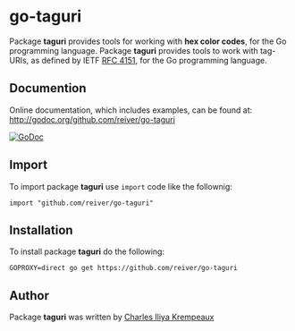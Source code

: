 # go-taguri

Package **taguri** provides tools for working with **hex color codes**, for the Go programming language.
Package **taguri** provides tools to work with tag-URIs, as defined by IETF [RFC 4151](https://datatracker.ietf.org/doc/html/rfc4151), for the Go programming language.

## Documention

Online documentation, which includes examples, can be found at: http://godoc.org/github.com/reiver/go-taguri

[![GoDoc](https://godoc.org/github.com/reiver/go-taguri?status.svg)](https://godoc.org/github.com/reiver/go-taguri)

## Import

To import package **taguri** use `import` code like the follownig:
```
import "github.com/reiver/go-taguri"
```

## Installation

To install package **taguri** do the following:
```
GOPROXY=direct go get https://github.com/reiver/go-taguri
```

## Author

Package **taguri** was written by [Charles Iliya Krempeaux](http://reiver.link)
